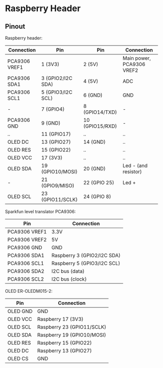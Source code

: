 # Raspberry Header

## Pinout

Raspberry header:

| Connection    | Pin               | Pin             | Connection                |
|---------------|-------------------|-----------------|---------------------------|
| PCA9306 VREF1 | 1 (3V3)           | 2 (5V)          | Main power, PCA9306 VREF2 |
| PCA9306 SDA1  | 3 (GPIO2/I2C SDA) | 4 (5V)          | ADC                       |
| PCA9306 SCL1  | 5 (GPIO3/I2C SCL) | 6 (GND)         | GND                       |
| -             | 7 (GPIO4)         | 8 (GPIO14/TXD)  | -                         |
| PCA9306 GND   | 9 (GND)           | 10 (GPIO15/RXD) | -                         |
| ..            | 11 (GPIO17)       | ..              | ..                        |
| OLED DC       | 13 (GPIO27)       | 14 (GND)        | ..                        |
| OLED RES      | 15 (GPIO22)       | ..              | ..                        |
| OLED VCC      | 17 (3V3)          | ..              | ..                        |
| OLED SDA      | 19 (GPIO10/MOSI)  | 20 (GND)        | Led - (and resistor)      |
| -             | 21 (GPIO9/MISO)   | 22 (GPIO 25)    | Led +                     |
| OLED SCL      | 23 (GPIO11/SCLK)  | 24 (GPIO 8)     |                           |

Sparkfun level translator PCA9306:

| Pin           | Connection                  |
|---------------|-----------------------------|
| PCA9306 VREF1 | 3.3V                        |
| PCA9306 VREF2 | 5V                          |
| PCA9306 GND   | GND                         |
| PCA9306 SDA1  | Raspberry 3 (GPIO2/I2C SDA) |
| PCA9306 SCL1  | Raspberry 5 (GPIO3/I2C SCL) |
| PCA9306 SDA2  | I2C bus (data)              |
| PCA9306 SCL2  | I2C bus (clock)             |

OLED ER-OLEDM015-2:

| Pin      | Connection                 |
|----------|----------------------------|
| OLED GND | GND                        |
| OLED VCC | Raspberry 17 (3V3)         |
| OLED SCL | Raspberry 23 (GPIO11/SCLK) |
| OLED SDA | Raspberry 19 (GPIO10/MOSI) |
| OLED RES | Raspberry 15 (GPIO22)      |
| OLED DC  | Raspberry 13 (GPIO27)      |
| OLED CS  | GND                        |
